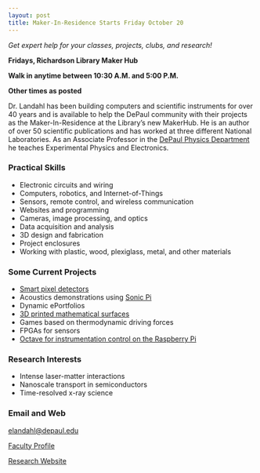 ```yaml
---
layout: post
title: Maker-In-Residence Starts Friday October 20
---
```


*Get expert help for your classes, projects, clubs, and research!*

**Fridays, Richardson Library Maker Hub**

**Walk in anytime between 10:30 A.M. and 5:00 P.M.**

**Other times as posted**

Dr. Landahl has been building computers and scientific instruments for over 40 years and is available to help the DePaul community with their projects as the Maker-In-Residence at the Library’s new MakerHub.  He is an author of over 50 scientific publications and has worked at three different National Laboratories.  As an Associate Professor in the [DePaul Physics Department](https://csh.depaul.edu/academics/physics/Pages/default.aspx) he teaches Experimental Physics and Electronics. 

### Practical Skills

  * Electronic circuits and wiring
  * Computers, robotics, and Internet-of-Things
  * Sensors, remote control, and wireless communication
  * Websites and programming
  * Cameras, image processing, and optics
  * Data acquisition and analysis
  * 3D design and fabrication
  * Project enclosures
  * Working with plastic, wood, plexiglass, metal, and other materials

### Some Current Projects

  * [Smart pixel detectors](https://doi.org/10.1107/S1600577515018044)
  * Acoustics demonstrations using [Sonic Pi](http://sonic-pi.net/)
  * Dynamic ePortfolios
  * [3D printed mathematical surfaces](https://www.thingiverse.com/thing:561757)
  * Games based on thermodynamic driving forces
  * FPGAs for sensors
  * [Octave for instrumentation control on the Raspberry Pi](https://github.com/DPU-SENS)

### Research Interests

  * Intense laser-matter interactions
  * Nanoscale transport in semiconductors
  * Time-resolved x-ray science

### Email and Web

  [elandahl@depaul.edu](mailto:elandahl@depaul.edu)

  [Faculty Profile](https://csh.depaul.edu/faculty-staff/faculty-a-z/Pages/physics/eric-landahl.aspx)

  [Research Website](https://sites.google.com/site/elandahl/Home)

